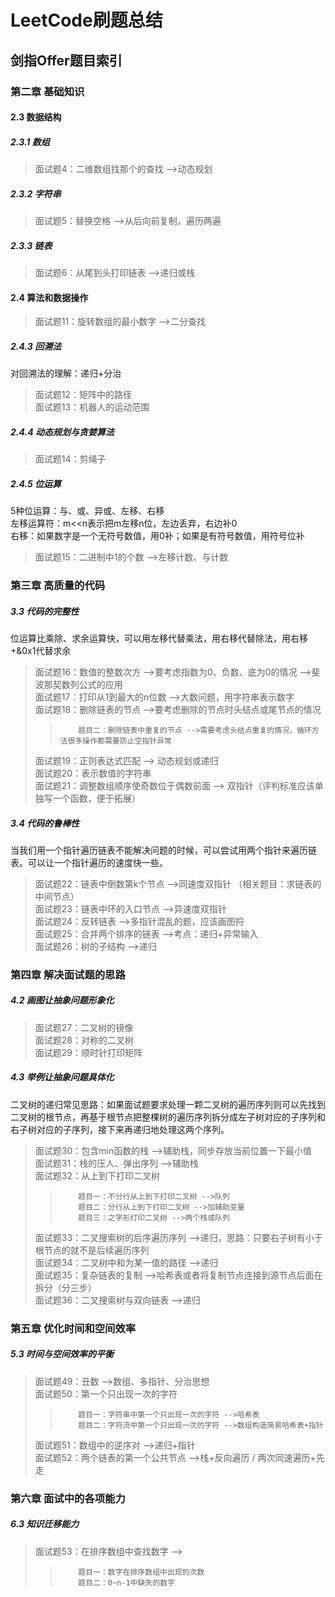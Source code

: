 # LeetCode刷题总结

## 剑指Offer题目索引

### 第二章 基础知识
#### 2.3 数据结构
##### 2.3.1 数组
> 面试题4：二维数组找那个的查找  -->动态规划
##### 2.3.2 字符串
> 面试题5：替换空格  -->从后向前复制，遍历两遍
##### 2.3.3 链表
> 面试题6：从尾到头打印链表  -->递归或栈
#### 2.4 算法和数据操作
> 面试题11：旋转数组的最小数字  -->二分查找  
##### 2.4.3 回溯法
对回溯法的理解：递归+分治
> 面试题12：矩阵中的路径  
> 面试题13：机器人的运动范围  
##### 2.4.4 动态规划与贪婪算法
> 面试题14：剪绳子  
##### 2.4.5 位运算
5种位运算：与、或、异或、左移、右移  
左移运算符：m<<n表示把m左移n位，左边丢弃，右边补0  
右移：如果数字是一个无符号数值，用0补；如果是有符号数值，用符号位补  
> 面试题15：二进制中1的个数 -->左移计数、与计数  

### 第三章 高质量的代码
##### 3.3 代码的完整性
位运算比乘除、求余运算快，可以用左移代替乘法，用右移代替除法，用右移+&0x1代替求余  
> 面试题16：数值的整数次方 -->要考虑指数为0、负数、底为0的情况 -->斐波那契数列公式的应用    
> 面试题17：打印从1到最大的n位数 -->大数问题，用字符串表示数字  
> 面试题18：删除链表的节点 -->要考虑删除的节点时头结点或尾节点的情况  
>>         题目二：删除链表中重复的节点 -->需要考虑头结点重复的情况，循环方法很多操作都需要防止空指针异常  
> 面试题19：正则表达式匹配  --> 动态规划或递归  
> 面试题20：表示数值的字符串   
> 面试题21：调整数组顺序使奇数位于偶数前面 --> 双指针（评判标准应该单独写一个函数，便于拓展）  
##### 3.4 代码的鲁棒性
当我们用一个指针遍历链表不能解决问题的时候，可以尝试用两个指针来遍历链表。可以让一个指针遍历的速度快一些。  
> 面试题22：链表中倒数第k个节点 -->同速度双指针 （相关题目：求链表的中间节点）  
> 面试题23：链表中环的入口节点 -->异速度双指针  
> 面试题24：反转链表 -->多指针混乱的题，应该画图捋  
> 面试题25：合并两个排序的链表 -->考点：递归+异常输入  
> 面试题26：树的子结构 -->递归  

### 第四章 解决面试题的思路
##### 4.2 画图让抽象问题形象化
> 面试题27：二叉树的镜像  
> 面试题28：对称的二叉树  
> 面试题29：顺时针打印矩阵  
##### 4.3 举例让抽象问题具体化
二叉树的递归常见思路：如果面试题要求处理一颗二叉树的遍历序列则可以先找到二叉树的根节点，再基于根节点把整棵树的遍历序列拆分成左子树对应的子序列和右子树对应的子序列，接下来再递归地处理这两个序列。  
> 面试题30：包含min函数的栈 -->辅助栈，同步存放当前位置一下最小值  
> 面试题31：栈的压人、弹出序列 -->辅助栈  
> 面试题32：从上到下打印二叉树    
>>         题目一：不分行从上到下打印二叉树 -->队列  
>>         题目二：分行从上到下打印二叉树 -->加辅助变量  
>>         题目三：之字形打印二叉树 -->两个栈或队列  
> 面试题33：二叉搜索树的后序遍历序列 -->递归，思路：只要右子树有小于根节点的就不是后续遍历序列  
> 面试题34：二叉树中和为某一值的路径 -->递归  
> 面试题35：复杂链表的复制  -->哈希表或者将复制节点连接到源节点后面在拆分（分三步）  
> 面试题36：二叉搜索树与双向链表 -->递归  
>

### 第五章 优化时间和空间效率
##### 5.3 时间与空间效率的平衡
> 面试题49：丑数 -->数组、多指针、分治思想  
> 面试题50：第一个只出现一次的字符  
>>         题目一：字符串中第一个只出现一次的字符 -->哈希表  
>>         题目二：字符流中第一个只出现一次的字符 -->数组构造简易哈希表+指针  
> 面试题51：数组中的逆序对 -->递归+指针  
> 面试题52：两个链表的第一个公共节点 -->栈+反向遍历 / 两次同速遍历+先走  

### 第六章 面试中的各项能力
##### 6.3 知识迁移能力
> 面试题53：在排序数组中查找数字 -->  
>>         题目一：数字在排序数组中出现的次数
>>         题目二：0~n-1中缺失的数字
